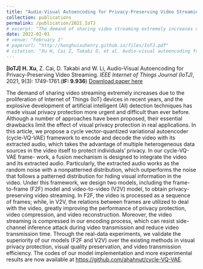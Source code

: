 ```yaml
---
title: "Audio-Visual Autoencoding for Privacy-Preserving Video Streaming"
collection: publications
permalink: /publication/2021_IoTJ
# excerpt: "The demand of sharing video streaming extremely increases due to the proliferation of Internet of Things (IoT) devices in recent years, and the explosive development of artificial intelligent (AI) detection techniques has made visual privacy protection more urgent and difficult than ever before. Although a number of approaches have been proposed, their essential drawbacks limit the effect of visual privacy protection in real applications. In this article, we propose a cycle vector-quantized variational autoencoder (cycle-VQ-VAE) framework to encode and decode the video with its extracted audio, which takes the advantage of multiple heterogeneous data sources in the video itself to protect individuals’ privacy. In our cycle-VQ-VAE frame- work, a fusion mechanism is designed to integrate the video and its extracted audio. Particularly, the extracted audio works as the random noise with a nonpatterned distribution, which outperforms the noise that follows a patterned distribution for hiding visual information in the video. Under this framework, we design two models, including the frame-to-frame (F2F) model and video-to-video (V2V) model, to obtain privacy-preserving video streaming. In F2F, the video is processed as a sequence of frames; while, in V2V, the relations between frames are utilized to deal with the video, greatly improving the performance of privacy protection, video compression, and video reconstruction. Moreover, the video streaming is compressed in our encoding process, which can resist side-channel inference attack during video transmission and reduce video transmission time. Through the real-data experiments, we validate the superiority of our models (F2F and V2V) over the existing methods in visual privacy protection, visual quality preservation, and video transmission efficiency. The codes of our model implementation and more experimental results are now available at https://github.com/ahahnut/cycle-VQ-VAE."
date: 2022-02-01
# venue: "February 1"
# paperurl: "http://honghuixuhenry.github.io/files/IoTJ.pdf"
# citation: "Xu H, Cai Z, Takabi D, et al. Audio-visual autoencoding for privacy-preserving video streaming[J]. IEEE Internet of Things Journal, 2021, 9(3): 1749-1761."
---
```


**[IoTJ]** **H. Xu**, Z. Cai, D. Takabi and W. Li, Audio-Visual Autoencoding for Privacy-Preserving Video Streaming. _IEEE Internet of Things Journal (IoTJ)_, 2021, 9(3): 1749-1761.(**IF: 9.936**) [Download paper here](http://honghuixuhenry.github.io/files/IoTJ.pdf)

The demand of sharing video streaming extremely increases due to the proliferation of Internet of Things (IoT) devices in recent years, and the explosive development of artificial intelligent (AI) detection techniques has made visual privacy protection more urgent and difficult than ever before. Although a number of approaches have been proposed, their essential drawbacks limit the effect of visual privacy protection in real applications. In this article, we propose a cycle vector-quantized variational autoencoder (cycle-VQ-VAE) framework to encode and decode the video with its extracted audio, which takes the advantage of multiple heterogeneous data sources in the video itself to protect individuals’ privacy. In our cycle-VQ-VAE frame- work, a fusion mechanism is designed to integrate the video and its extracted audio. Particularly, the extracted audio works as the random noise with a nonpatterned distribution, which outperforms the noise that follows a patterned distribution for hiding visual information in the video. Under this framework, we design two models, including the frame-to-frame (F2F) model and video-to-video (V2V) model, to obtain privacy-preserving video streaming. In F2F, the video is processed as a sequence of frames; while, in V2V, the relations between frames are utilized to deal with the video, greatly improving the performance of privacy protection, video compression, and video reconstruction. Moreover, the video streaming is compressed in our encoding process, which can resist side-channel inference attack during video transmission and reduce video transmission time. Through the real-data experiments, we validate the superiority of our models (F2F and V2V) over the existing methods in visual privacy protection, visual quality preservation, and video transmission efficiency. The codes of our model implementation and more experimental results are now available at https://github.com/ahahnut/cycle-VQ-VAE.

<!-- Recommended citation: Xu H, Cai Z, Takabi D, et al. Audio-visual autoencoding for privacy-preserving video streaming[J]. IEEE Internet of Things Journal, 2021, 9(3): 1749-1761. -->

